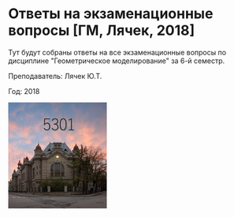 # Ответы на экзаменационные вопросы [ГМ, Лячек, 2018]

Тут будут собраны ответы на все экзаменационные вопросы по дисциплине "Геометрическое моделирование" за 6-й семестр.

Преподаватель: Лячек Ю.Т.

Год: 2018


![logo](resources/imgs/logo.jpg)

